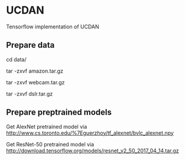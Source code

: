 # UCDAN
Tensorflow implementation of UCDAN

## Prepare data 
cd data/

tar -zxvf amazon.tar.gz

tar -zxvf webcam.tar.gz

tar -zxvf dslr.tar.gz

## Prepare preptrained models
Get AlexNet pretrained model via http://www.cs.toronto.edu/%7Eguerzhoy/tf_alexnet/bvlc_alexnet.npy

Get ResNet-50 pretrained model via http://download.tensorflow.org/models/resnet_v2_50_2017_04_14.tar.gz
